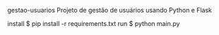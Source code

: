 gestao-usuarios
Projeto de gestão de usuários usando Python e Flask

install
$ pip install -r requirements.txt
run
$ python main.py